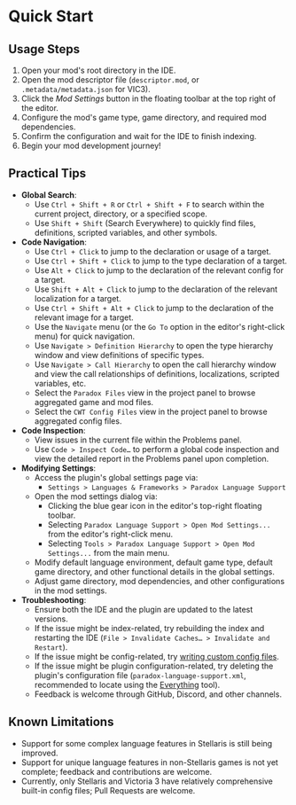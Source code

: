 # Quick Start

## Usage Steps

1. Open your mod's root directory in the IDE.
2. Open the mod descriptor file (`descriptor.mod`, or `.metadata/metadata.json` for VIC3).
3. Click the *Mod Settings* button in the floating toolbar at the top right of the editor.
4. Configure the mod's game type, game directory, and required mod dependencies.
5. Confirm the configuration and wait for the IDE to finish indexing.
6. Begin your mod development journey!

## Practical Tips

- **Global Search**:
  - Use `Ctrl + Shift + R` or `Ctrl + Shift + F` to search within the current project, directory, or a specified scope.
  - Use `Shift + Shift` (Search Everywhere) to quickly find files, definitions, scripted variables, and other symbols.
- **Code Navigation**:
  - Use `Ctrl + Click` to jump to the declaration or usage of a target.
  - Use `Ctrl + Shift + Click` to jump to the type declaration of a target.
  - Use `Alt + Click` to jump to the declaration of the relevant config for a target.
  - Use `Shift + Alt + Click` to jump to the declaration of the relevant localization for a target.
  - Use `Ctrl + Shift + Alt + Click` to jump to the declaration of the relevant image for a target.
  - Use the `Navigate` menu (or the `Go To` option in the editor's right-click menu) for quick navigation.
  - Use `Navigate > Definition Hierarchy` to open the type hierarchy window and view definitions of specific types.
  - Use `Navigate > Call Hierarchy` to open the call hierarchy window and view the call relationships of definitions, localizations, scripted variables, etc.
  - Select the `Paradox Files` view in the project panel to browse aggregated game and mod files.
  - Select the `CWT Config Files` view in the project panel to browse aggregated config files.
- **Code Inspection**:
  - View issues in the current file within the Problems panel.
  - Use `Code > Inspect Code…` to perform a global code inspection and view the detailed report in the Problems panel upon completion.
- **Modifying Settings**:
  - Access the plugin's global settings page via:
    - `Settings > Languages & Frameworks > Paradox Language Support`
  - Open the mod settings dialog via:
    - Clicking the blue gear icon in the editor's top-right floating toolbar.
    - Selecting `Paradox Language Support > Open Mod Settings...` from the editor's right-click menu.
    - Selecting `Tools > Paradox Language Support > Open Mod Settings...` from the main menu.
  - Modify default language environment, default game type, default game directory, and other functional details in the global settings.
  - Adjust game directory, mod dependencies, and other configurations in the mod settings.
- **Troubleshooting**:
  - Ensure both the IDE and the plugin are updated to the latest versions.
  - If the issue might be index-related, try rebuilding the index and restarting the IDE (`File > Invalidate Caches… > Invalidate and Restart`).
  - If the issue might be config-related, try [writing custom config files](https://windea.icu/Paradox-Language-Support/en/config.html#writing-cwt-config-files).
  - If the issue might be plugin configuration-related, try deleting the plugin's configuration file (`paradox-language-support.xml`, recommended to locate using the [Everything](https://www.voidtools.com) tool).
  - Feedback is welcome through GitHub, Discord, and other channels.

## Known Limitations

- Support for some complex language features in Stellaris is still being improved.
- Support for unique language features in non-Stellaris games is not yet complete; feedback and contributions are welcome.
- Currently, only Stellaris and Victoria 3 have relatively comprehensive built-in config files; Pull Requests are welcome.
